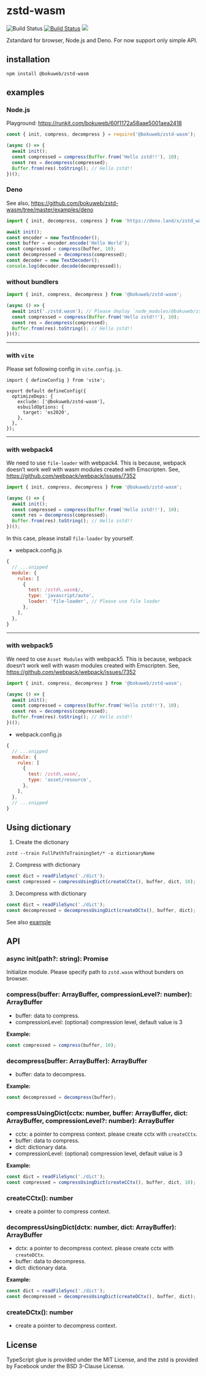# zstd-wasm

<img src="https://github.com/bokuweb/zstd-wasm/workflows/Continuous%20Integration/badge.svg" alt="Build Status" /> <a href="https://www.npmjs.com/package/@bokuweb/zstd-wasm"><img src="https://img.shields.io/npm/v/@bokuweb/zstd-wasm.svg" alt="Build Status" /></a>
<a href="https://www.npmjs.com/package/@bokuweb/zstd-wasm"><img src="https://img.shields.io/npm/dm/@bokuweb/zstd-wasm.svg" /></a>

Zstandard for browser, Node.js and Deno.
For now support only simple API.

## installation

```
npm install @bokuweb/zstd-wasm
```
## examples

### Node.js

Playground: https://runkit.com/bokuweb/60f1172a58aae5001aea2418

``` js
const { init, compress, decompress } = require('@bokuweb/zstd-wasm');

(async () => {
  await init();
  const compressed = compress(Buffer.from('Hello zstd!!'), 10);
  const res = decompress(compressed);
  Buffer.from(res).toString(); // Hello zstd!!
})();
```

### Deno

See also, https://github.com/bokuweb/zstd-wasm/tree/master/examples/deno

``` ts
import { init, decompress, compress } from 'https://deno.land/x/zstd_wasm/deno/zstd.ts';

await init();
const encoder = new TextEncoder();
const buffer = encoder.encode('Hello World');
const compressed = compress(buffer, 10);
const decompressed = decompress(compressed);
const decoder = new TextDecoder();
console.log(decoder.decode(decompressed));
```
### without bundlers

``` js
import { init, compress, decompress } from '@bokuweb/zstd-wasm';

(async () => {
  await init('./zstd.wasm'); // Please deploy `node_modules/@bokuweb/zstd-wasm/lib/wasm/zstd.wasm` to your hosting server.
  const compressed = compress(Buffer.from('Hello zstd!!'), 10);
  const res = decompress(compressed);
  Buffer.from(res).toString(); // Hello zstd!!
})();
```

---

### with `vite`

Please set following config in `vite.config.js`.

```
import { defineConfig } from 'vite';

export default defineConfig({
  optimizeDeps: {
    exclude: ['@bokuweb/zstd-wasm'],
    esbuildOptions: {
      target: 'es2020',
    },
  },
});
```

---

### with webpack4

We need to use `file-loader` with webpack4.
This is because, webpack doesn’t work well with wasm modules created with Emscripten.
See, https://github.com/webpack/webpack/issues/7352


``` js
import { init, compress, decompress } from '@bokuweb/zstd-wasm';

(async () => {
  await init();
  const compressed = compress(Buffer.from('Hello zstd!!'), 10);
  const res = decompress(compressed);
  Buffer.from(res).toString(); // Hello zstd!!
})();
```

In this case, please install `file-loader` by yourself.

- webpack.config.js
``` js
{
  // ...snipped
  module: {
    rules: [
      {
        test: /zstd\.wasm$/,
        type: 'javascript/auto',
        loader: 'file-loader', // Please use file loader
      },
    ],
  },
}
```

---

### with webpack5

We need to use `Asset Modules` with webpack5.
This is because, webpack doesn’t work well with wasm modules created with Emscripten.
See, https://github.com/webpack/webpack/issues/7352


``` js
import { init, compress, decompress } from '@bokuweb/zstd-wasm';

(async () => {
  await init();
  const compressed = compress(Buffer.from('Hello zstd!!'), 10);
  const res = decompress(compressed);
  Buffer.from(res).toString(); // Hello zstd!!
})();
```

- webpack.config.js
``` js
{
  // ...snipped
  module: {
    rules: [
      {
        test: /zstd\.wasm/,
        type: 'asset/resource',
      },
    ],
  },
  // ...snipped
}
```

## Using dictionary

1. Create the dictionary

`zstd --train FullPathToTrainingSet/* -o dictionaryName`

2. Compress with dictionary

```typescript
const dict = readFileSync('./dict');
const compressed = compressUsingDict(createCCtx(), buffer, dict, 10);
```

3. Decompress with dictionary

``` typescript
const dict = readFileSync('./dict');
const decompressed = decompressUsingDict(createDCtx(), buffer, dict);
```

See also [example](./test/compress_using_dict.test.ts)

## API

### async init(path?: string): Promise<void>

Initialize module.
Please specify path to `zstd.wasm` without bunders on browser.

### compress(buffer: ArrayBuffer, compressionLevel?: number): ArrayBuffer

- buffer: data to compress.
- compressionLevel: (optional) compression level, default value is 3

**Example:**

```typescript
const compressed = compress(buffer, 10);
```

### decompress(buffer: ArrayBuffer): ArrayBuffer

- buffer: data to decompress.

**Example:**

```typescript
const decompressed = decompress(buffer);
```

### compressUsingDict(cctx: number, buffer: ArrayBuffer, dict: ArrayBuffer, compressionLevel?: number): ArrayBuffer

- cctx: a pointer to compress context. please create cctx with `createCCtx`.
- buffer: data to compress.
- dict: dictionary data.
- compressionLevel: (optional) compression level, default value is 3

**Example:**

```typescript
const dict = readFileSync('./dict');
const compressed = compressUsingDict(createCCtx(), buffer, dict, 10);
```

### createCCtx(): number

- create a pointer to compress context.

### decompressUsingDict(dctx: number, dict: ArrayBuffer): ArrayBuffer

- dctx: a pointer to decompress context. please create cctx with `createDCtx`.
- buffer: data to decompress.
- dict: dictionary data.

**Example:**

```typescript
const dict = readFileSync('./dict');
const decompressed = decompressUsingDict(createDCtx(), buffer, dict);
```

### createDCtx(): number

- create a pointer to decompress context.


## License

TypeScript glue is provided under the MIT License, and the zstd is provided by Facebook under the BSD 3-Clause License.
